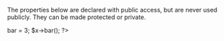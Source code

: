 The properties below are declared with public access, but are never used publicly. They can be made protected or private.

<?php

class foo {
    public $bar = 1;            // Public, and used in public space
    public $neverInPublic = 3;  // Public, but never used in outside the class
    
    function bar() {
        $neverInPublic++;
    }
}

$x = new foo();
$x->bar = 3;
$x->bar();

?>
